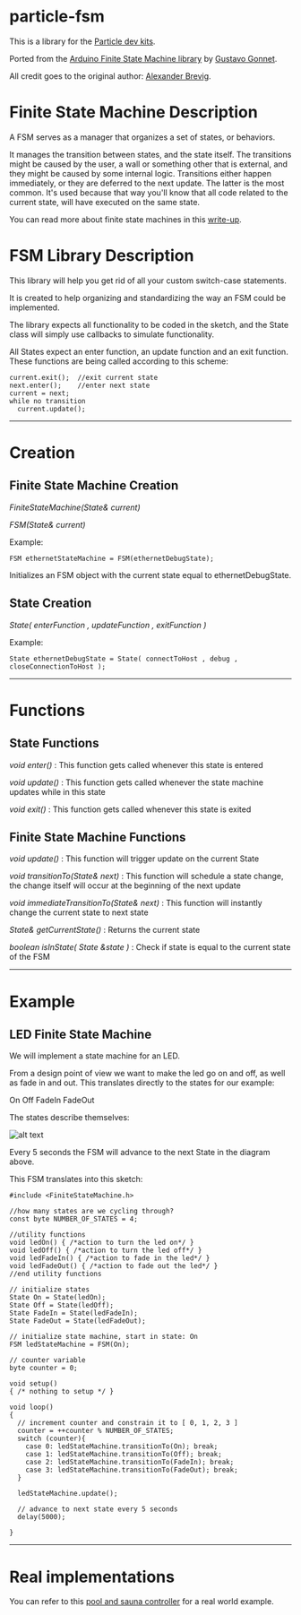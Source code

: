 # particle-fsm

This is a library for the [Particle dev kits](https://www.particle.io/).

Ported from the [Arduino Finite State Machine library](http://playground.arduino.cc/Code/FiniteStateMachine) by [Gustavo Gonnet](gusgonnet@gmail.com).

All credit goes to the original author: [Alexander Brevig](alexanderbrevig@gmail.com).

# Finite State Machine Description

A FSM serves as a manager that organizes a set of states, or behaviors.

It manages the transition between states, and the state itself.
The transitions might be caused by the user, a wall or something other that is external, and they might be caused by some internal logic. Transitions either happen immediately, or they are deferred to the next update. The latter is the most common. It's used because that way you'll know that all code related to the current state, will have executed on the same state.

You can read more about finite state machines in this [write-up](https://www.hackster.io/gusgonnet/using-finite-state-machines-fdba04).

# FSM Library Description

This library will help you get rid of all your custom switch-case statements.

It is created to help organizing and standardizing the way an FSM could be implemented.

The library expects all functionality to be coded in the sketch, and the State class will simply use callbacks to simulate functionality.

All States expect an enter function, an update function and an exit function. These functions are being called according to this scheme:

```
current.exit();  //exit current state
next.enter();    //enter next state
current = next;
while no transition
  current.update();
```
---

# Creation

## Finite State Machine Creation

_FiniteStateMachine(State& current)_

_FSM(State& current)_

Example:

```FSM ethernetStateMachine = FSM(ethernetDebugState);```

Initializes an FSM object with the current state equal to ethernetDebugState.


## State Creation

_State( enterFunction , updateFunction , exitFunction )_

Example:

```State ethernetDebugState = State( connectToHost , debug , closeConnectionToHost );```

---
# Functions
## State Functions

_void enter()_ : 
This function gets called whenever this state is entered

_void update()_ : 
This function gets called whenever the state machine updates while in this state

_void exit()_ : 
This function gets called whenever this state is exited

## Finite State Machine Functions

_void update()_ : 
This function will trigger update on the current State

_void transitionTo(State& next)_ : 
This function will schedule a state change, the change itself will occur at the beginning of the next update

_void immediateTransitionTo(State& next)_ : 
This function will instantly change the current state to next state

_State& getCurrentState()_ :
Returns the current state

_boolean isInState( State &state )_ : 
Check if state is equal to the current state of the FSM

---

# Example

## LED Finite State Machine

We will implement a state machine for an LED.

From a design point of view we want to make the led go on and off, as well as fade in and out. This translates directly to the states for our example:

On
Off
FadeIn
FadeOut

The states describe themselves:


![alt text](https://github.com/gusgonnet/particle-fsm/blob/master/images/LED_FSM.png)


Every 5 seconds the FSM will advance to the next State in the diagram above.

This FSM translates into this sketch:

```
#include <FiniteStateMachine.h>

//how many states are we cycling through?
const byte NUMBER_OF_STATES = 4;

//utility functions
void ledOn() { /*action to turn the led on*/ }
void ledOff() { /*action to turn the led off*/ }
void ledFadeIn() { /*action to fade in the led*/ }
void ledFadeOut() { /*action to fade out the led*/ }
//end utility functions
 
// initialize states
State On = State(ledOn);
State Off = State(ledOff);
State FadeIn = State(ledFadeIn);
State FadeOut = State(ledFadeOut);
 
// initialize state machine, start in state: On
FSM ledStateMachine = FSM(On);
 
// counter variable
byte counter = 0;

void setup()
{ /* nothing to setup */ }
 
void loop()
{
  // increment counter and constrain it to [ 0, 1, 2, 3 ]
  counter = ++counter % NUMBER_OF_STATES;
  switch (counter){
    case 0: ledStateMachine.transitionTo(On); break;
    case 1: ledStateMachine.transitionTo(Off); break;
    case 2: ledStateMachine.transitionTo(FadeIn); break;
    case 3: ledStateMachine.transitionTo(FadeOut); break;
  }
 
  ledStateMachine.update();

  // advance to next state every 5 seconds
  delay(5000);

}

```

---
# Real implementations

You can refer to this [pool and sauna controller](https://www.hackster.io/gusgonnet/pool-and-sauna-controller-b24a9a?team=34278) for a real world example.

